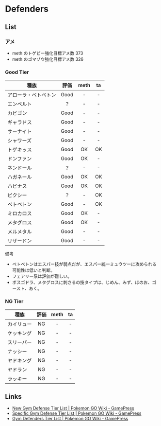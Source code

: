 # Defenders

## List

### アメ

- meth のトゲピー強化目標アメ数 373
- meth のゴマゾウ強化目標アメ数 326

### Good Tier

| 種族                 | 評価 | meth | ta  |
| -------------------- | :--: | :--: | :-: |
| アローラ・ベトベトン | Good |  -   |  -  |
| エンペルト           |  ？  |  -   |  -  |
| カビゴン             | Good |  -   |  -  |
| ギャラドス           | Good |  -   |  -  |
| サーナイト           | Good |  -   |  -  |
| シャワーズ           | Good |  -   |  -  |
| トゲキッス           | Good |  OK  | OK  |
| ドンファン           | Good |  OK  |  -  |
| ネンドール           |  ？  |  -   |  -  |
| ハガネール           | Good |  OK  | OK  |
| ハピナス             | Good |  OK  | OK  |
| ピクシー             |  ？  |  -   | OK  |
| ベトベトン           | Good |  -   | OK  |
| ミロカロス           | Good |  OK  |  -  |
| メタグロス           | Good |  OK  |  -  |
| メルメタル           | Good |  -   |  -  |
| リザードン           | Good |  -   |  -  |

備考

- ベトベトンはエスパー技が弱点だが、エスパー統一ミュウツーに攻められる可能性は低いと判断。
- フェアリー系は評価が難しい。
- ボスゴドラ、メタグロスに刺さるの技タイプは、じめん、みず、ほのお、ゴースト、あく。

### NG Tier

| 種族       | 評価 | meth | ta  |
| ---------- | :--: | :--: | :-: |
| カイリュー |  NG  |  -   |  -  |
| ケッキング |  NG  |  -   |  -  |
| スリーパー |  NG  |  -   |  -  |
| ナッシー   |  NG  |  -   |  -  |
| ヤドキング |  NG  |  -   |  -  |
| ヤドラン   |  NG  |  -   |  -  |
| ラッキー   |  NG  |  -   |  -  |

## Links

- [New Gym Defense Tier List | Pokemon GO Wiki - GamePress](https://pokemongo.gamepress.gg/new-gym-defense-tier-list)
- [Specific Gym Defense Tier List | Pokemon GO Wiki - GamePress](https://pokemongo.gamepress.gg/specific-gym-defense-tier-list)
- [Gym Defenders Tier List | Pokemon GO Wiki - GamePress](https://pokemongo.gamepress.gg/gym-defenders-tier-list)
